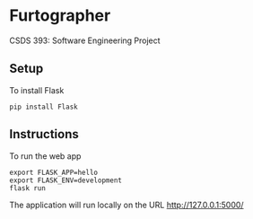 # Furtographer
CSDS 393: Software Engineering Project

## Setup
To install Flask
```
pip install Flask
```

## Instructions
To run the web app
```
export FLASK_APP=hello
export FLASK_ENV=development
flask run
```
The application will run locally on the URL http://127.0.0.1:5000/


